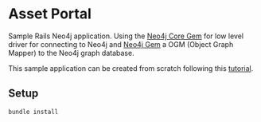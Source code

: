 # Asset Portal

Sample Rails Neo4j application. Using the [Neo4j Core Gem](https://github.com/neo4jrb/neo4j-core)
for low level driver for connecting to Neo4j and [Neo4j Gem](https://github.com/neo4jrb/neo4j) a
OGM (Object Graph Mapper) to the Neo4j graph database.

This sample application can be created from scratch following this
[tutorial](https://neo4j.com/developer/ruby-course/).

## Setup
```rails
bundle install
```

